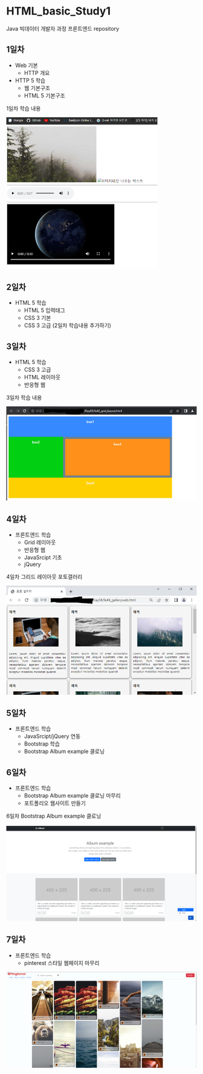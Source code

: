 # HTML_basic_Study1
Java 빅데이터 개발자 과정 프론트엔드 repository

## 1일차
- Web 기본
     - HTTP 개요
- HTTP 5 학습
    - 웹 기본구조
    - HTML 5 기본구조

1일차 학습 내용
<!--![멀티미디어](https://raw.githubusercontent.com/junkue20/HTML_basic_Study1/main/Day01/image/%ED%99%94%EB%A9%B4%20%EC%BA%A1%EC%B2%98%202023-03-21%20165355.png)-->
<img src = "https://github.com/junkue20/HTML_basic_Study1/blob/main/Day01/image/%ED%99%94%EB%A9%B4%20%EC%BA%A1%EC%B2%98%202023-03-21%20172548.png?raw=true" width="400">

## 2일차
- HTML 5 학습
    - HTML 5 입력태그
    - CSS 3 기본
    - CSS 3 고급
    (2일차 학습내용 추가하기)

## 3일차
- HTML 5 학습
    - CSS 3 고급
    - HTML 레이아웃
    - 반응형 웹

3일차 학습 내용
<br>

<img src = "https://github.com/junkue20/HTML_basic_Study1/blob/main/Day03/image/%ED%99%94%EB%A9%B4%20%EC%BA%A1%EC%B2%98%202023-03-23%20172859.png" width="600">

## 4일차
- 프론트엔드 학습
    - Grid 레이아웃
    - 반응형 웹
    - JavaSrcipt 기초
    - jQuery

4일차 그리드 레이아웃 포토갤러리

<img src="https://github.com/junkue20/HTML_basic_Study1/blob/main/Day04/image/image4.png.PNG">


## 5일차
- 프론트엔드 학습
    - JavaSrcipt/jQuery 연동
    - Bootstrap 학습
    - Bootstrap Album example 클로닝

## 6일차
- 프론트엔드 학습
    - Bootstrap Album example 클로닝 마무리
    - 포트폴리오 웹사이트 만들기
   
6일차 Bootstrap Album example 클로닝
<br>   
<img src = "https://github.com/junkue20/HTML_basic_Study1/blob/main/Day06/image/cloningWeb.png" width="600">
    

## 7일차
- 프론트엔드 학습
    - pinterest 스타일 웹페이지 마무리<br>
<img src = "https://github.com/junkue20/HTML_basic_Study1/blob/main/Day07/image/pinterestPage.png" width="600">

   
